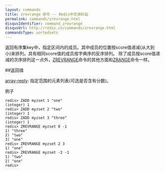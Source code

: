 ```yaml
---
layout: commands
title: zrevrange 命令 -- Redis中文资料站
permalink: commands/zrevrange.html
disqusIdentifier: command_zrevrange
disqusUrl: http://redis.cn/commands/zrevrange.html
commandsType: sortedsets
---
```


返回有序集key中，指定区间内的成员。其中成员的位置按score值递减(从大到小)来排列。具有相同score值的成员按字典序的反序排列。 除了成员按score值递减的次序排列这一点外，[ZREVRANGE](/commands/zrevrange.html)命令的其他方面和[ZRANGE](/commands/zrange.html)命令一样。

##返回值

[array-reply](/topics/protocol#array-reply): 
指定范围的元素列表(可选是否含有分数)。

例子

	redis> ZADD myzset 1 "one"
	(integer) 1
	redis> ZADD myzset 2 "two"
	(integer) 1
	redis> ZADD myzset 3 "three"
	(integer) 1
	redis> ZREVRANGE myzset 0 -1
	1) "three"
	2) "two"
	3) "one"
	redis> ZREVRANGE myzset 2 3
	1) "one"
	redis> ZREVRANGE myzset -2 -1
	1) "two"
	2) "one"
	redis> 